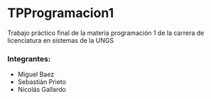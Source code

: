 # TPProgramacion1

Trabajo práctico final de la materia programación 1 de la carrera de licenciatura en sistemas de la UNGS

### Integrantes:

- Miguel Baez
- Sebastián Prieto
- Nicolás Gallardo
